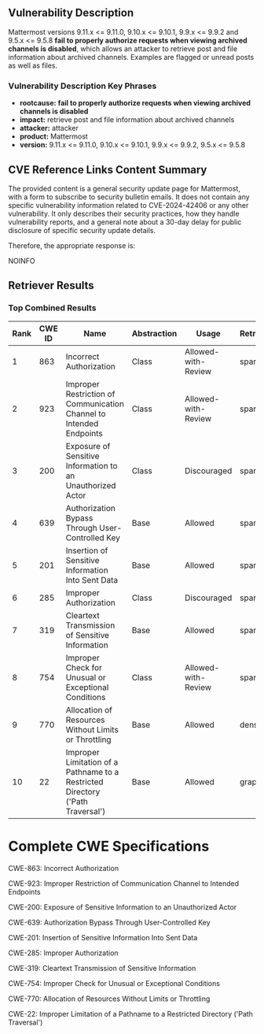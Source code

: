 ## Vulnerability Description
Mattermost versions 9.11.x <= 9.11.0, 9.10.x <= 9.10.1, 9.9.x <= 9.9.2 and 9.5.x <= 9.5.8 **fail to properly authorize requests when viewing archived channels is disabled**, which allows an attacker to retrieve post and file information about archived channels. Examples are flagged or unread posts as well as files.

### Vulnerability Description Key Phrases
- **rootcause:** **fail to properly authorize requests when viewing archived channels is disabled**
- **impact:** retrieve post and file information about archived channels
- **attacker:** attacker
- **product:** Mattermost
- **version:** 9.11.x <= 9.11.0, 9.10.x <= 9.10.1, 9.9.x <= 9.9.2, 9.5.x <= 9.5.8

## CVE Reference Links Content Summary
The provided content is a general security update page for Mattermost, with a form to subscribe to security bulletin emails. It does not contain any specific vulnerability information related to CVE-2024-42406 or any other vulnerability. It only describes their security practices, how they handle vulnerability reports, and a general note about a 30-day delay for public disclosure of specific security update details.

Therefore, the appropriate response is:

NOINFO

## Retriever Results

### Top Combined Results

| Rank | CWE ID | Name | Abstraction | Usage  | Retrievers | Individual Scores |
|------|--------|------|-------------|-------|------------|-------------------|
| 1 | 863 | Incorrect Authorization | Class | Allowed-with-Review | sparse | 0.398 |
| 2 | 923 | Improper Restriction of Communication Channel to Intended Endpoints | Class | Allowed-with-Review | sparse | 0.367 |
| 3 | 200 | Exposure of Sensitive Information to an Unauthorized Actor | Class | Discouraged | sparse | 0.358 |
| 4 | 639 | Authorization Bypass Through User-Controlled Key | Base | Allowed | sparse | 0.356 |
| 5 | 201 | Insertion of Sensitive Information Into Sent Data | Base | Allowed | sparse | 0.344 |
| 6 | 285 | Improper Authorization | Class | Discouraged | sparse | 0.342 |
| 7 | 319 | Cleartext Transmission of Sensitive Information | Base | Allowed | sparse | 0.337 |
| 8 | 754 | Improper Check for Unusual or Exceptional Conditions | Class | Allowed-with-Review | sparse | 0.335 |
| 9 | 770 | Allocation of Resources Without Limits or Throttling | Base | Allowed | dense | 0.528 |
| 10 | 22 | Improper Limitation of a Pathname to a Restricted Directory ('Path Traversal') | Base | Allowed | graph | 0.003 |



# Complete CWE Specifications

CWE-863: Incorrect Authorization

CWE-923: Improper Restriction of Communication Channel to Intended Endpoints

CWE-200: Exposure of Sensitive Information to an Unauthorized Actor

CWE-639: Authorization Bypass Through User-Controlled Key

CWE-201: Insertion of Sensitive Information Into Sent Data

CWE-285: Improper Authorization

CWE-319: Cleartext Transmission of Sensitive Information

CWE-754: Improper Check for Unusual or Exceptional Conditions

CWE-770: Allocation of Resources Without Limits or Throttling

CWE-22: Improper Limitation of a Pathname to a Restricted Directory ('Path Traversal')